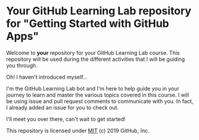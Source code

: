 # Your GitHub Learning Lab repository for "Getting Started with GitHub Apps"

Welcome to **your** repository for your GitHub Learning Lab course. This repository will be used during the different activities that I will be guiding you through.

Oh! I haven't introduced myself...

I'm the GitHub Learning Lab bot and I'm here to help guide you in your journey to learn and master the various topics covered in this course. I will be using issue and pull request comments to communicate with you. In fact, I already added an issue for you to check out.

I'll meet you over there, can't wait to get started!

This repository is licensed under [MIT](../LICENSE) (c) 2019 GitHub, Inc.
